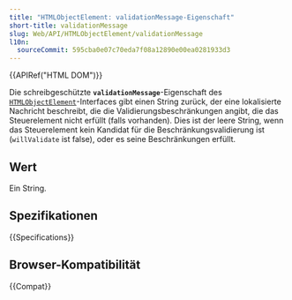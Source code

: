 ```yaml
---
title: "HTMLObjectElement: validationMessage-Eigenschaft"
short-title: validationMessage
slug: Web/API/HTMLObjectElement/validationMessage
l10n:
  sourceCommit: 595cba0e07c70eda7f08a12890e00ea0281933d3
---
```


{{APIRef("HTML DOM")}}

Die schreibgeschützte **`validationMessage`**-Eigenschaft
des [`HTMLObjectElement`](/de/docs/Web/API/HTMLObjectElement)-Interfaces gibt einen String zurück, der eine lokalisierte Nachricht beschreibt, die die Validierungsbeschränkungen angibt, die das Steuerelement nicht erfüllt (falls vorhanden). Dies ist der leere String, wenn das Steuerelement kein Kandidat für die Beschränkungsvalidierung ist (`willValidate` ist false), oder es seine Beschränkungen erfüllt.

## Wert

Ein String.

## Spezifikationen

{{Specifications}}

## Browser-Kompatibilität

{{Compat}}
